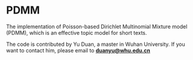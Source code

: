 # PDMM
The implementation of Poisson-based Dirichlet Multinomial Mixture model (PDMM), which is an effective topic model for short texts.

The code is contributed by Yu Duan, a master in Wuhan University. If you want to contact him, please email to **duanyu@whu.edu.cn**
